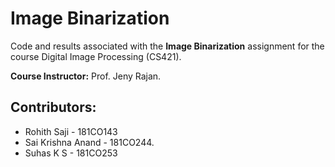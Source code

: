 # Image Binarization

Code and results associated with the **Image Binarization** assignment for the course Digital Image Processing (CS421).

**Course Instructor:** Prof. Jeny Rajan.

## Contributors:
 - Rohith Saji - 181CO143
 - Sai Krishna Anand - 181CO244.
 - Suhas K S - 181CO253

